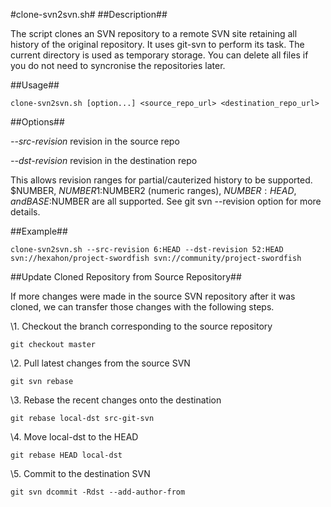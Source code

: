 #clone-svn2svn.sh#
##Description##

The script clones an SVN repository to a remote SVN site retaining all history of the original repository.
It uses git-svn to perform its task. The current directory is used as temporary storage.
You can delete all files if you do not need to syncronise the repositories later.

##Usage##

```
clone-svn2svn.sh [option...] <source_repo_url> <destination_repo_url>
```

##Options##

*--src-revision*  revision in the source repo

*--dst-revision*  revision in the destination repo

This allows revision ranges for partial/cauterized history to be supported.
$NUMBER, $NUMBER1:$NUMBER2 (numeric ranges), $NUMBER:HEAD, and BASE:$NUMBER
are all supported. See git svn --revision option for more details.

##Example##

```
clone-svn2svn.sh --src-revision 6:HEAD --dst-revision 52:HEAD svn://hexahon/project-swordfish svn://community/project-swordfish
```

##Update Cloned Repository from Source Repository##

If more changes were made in the source SVN repository after it was cloned, we can transfer those changes with the following steps.

\1. Checkout the branch corresponding to the source repository

```
git checkout master
```
	
\2. Pull latest changes from the source SVN

```
git svn rebase
```

\3. Rebase the recent changes onto the destination

```
git rebase local-dst src-git-svn
```

\4. Move local-dst to the HEAD
	
```
git rebase HEAD local-dst
```
	
\5. Commit to the destination SVN

```
git svn dcommit -Rdst --add-author-from
```
